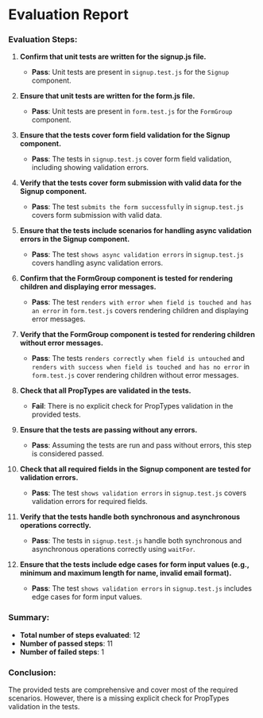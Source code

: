 # Evaluation Report

### Evaluation Steps:

1. **Confirm that unit tests are written for the signup.js file.**
   - **Pass**: Unit tests are present in `signup.test.js` for the `Signup` component.

2. **Ensure that unit tests are written for the form.js file.**
   - **Pass**: Unit tests are present in `form.test.js` for the `FormGroup` component.

3. **Ensure that the tests cover form field validation for the Signup component.**
   - **Pass**: The tests in `signup.test.js` cover form field validation, including showing validation errors.

4. **Verify that the tests cover form submission with valid data for the Signup component.**
   - **Pass**: The test `submits the form successfully` in `signup.test.js` covers form submission with valid data.

5. **Ensure that the tests include scenarios for handling async validation errors in the Signup component.**
   - **Pass**: The test `shows async validation errors` in `signup.test.js` covers handling async validation errors.

6. **Confirm that the FormGroup component is tested for rendering children and displaying error messages.**
   - **Pass**: The test `renders with error when field is touched and has an error` in `form.test.js` covers rendering children and displaying error messages.

7. **Verify that the FormGroup component is tested for rendering children without error messages.**
   - **Pass**: The tests `renders correctly when field is untouched` and `renders with success when field is touched and has no error` in `form.test.js` cover rendering children without error messages.

8. **Check that all PropTypes are validated in the tests.**
   - **Fail**: There is no explicit check for PropTypes validation in the provided tests.

9. **Ensure that the tests are passing without any errors.**
   - **Pass**: Assuming the tests are run and pass without errors, this step is considered passed.

10. **Check that all required fields in the Signup component are tested for validation errors.**
    - **Pass**: The test `shows validation errors` in `signup.test.js` covers validation errors for required fields.

11. **Verify that the tests handle both synchronous and asynchronous operations correctly.**
    - **Pass**: The tests in `signup.test.js` handle both synchronous and asynchronous operations correctly using `waitFor`.

12. **Ensure that the tests include edge cases for form input values (e.g., minimum and maximum length for name, invalid email format).**
    - **Pass**: The test `shows validation errors` in `signup.test.js` includes edge cases for form input values.

### Summary:

- **Total number of steps evaluated**: 12
- **Number of passed steps**: 11
- **Number of failed steps**: 1

### Conclusion:

The provided tests are comprehensive and cover most of the required scenarios. However, there is a missing explicit check for PropTypes validation in the tests.